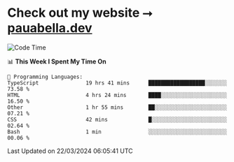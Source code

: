 # Check out my website ⭢ [pauabella.dev](https://pauabella.dev)

<!--START_SECTION:waka-->
![Code Time](http://img.shields.io/badge/Code%20Time-3%2C129%20hrs%2040%20mins-blue)

📊 **This Week I Spent My Time On** 

```text
💬 Programming Languages: 
TypeScript               19 hrs 41 mins      ██████████████████░░░░░░░   73.58 % 
HTML                     4 hrs 24 mins       ████░░░░░░░░░░░░░░░░░░░░░   16.50 % 
Other                    1 hr 55 mins        ██░░░░░░░░░░░░░░░░░░░░░░░   07.21 % 
CSS                      42 mins             █░░░░░░░░░░░░░░░░░░░░░░░░   02.64 % 
Bash                     1 min               ░░░░░░░░░░░░░░░░░░░░░░░░░   00.06 % 
```


 Last Updated on 22/03/2024 06:05:41 UTC
<!--END_SECTION:waka-->

